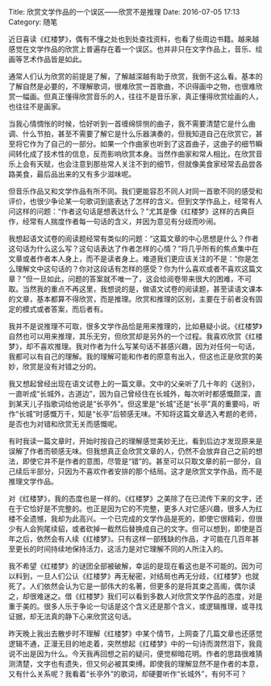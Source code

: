Title: 欣赏文学作品的一个误区——欣赏不是推理
Date: 2016-07-05 17:13
Category: 随笔

近日喜读《红楼梦》，偶有不懂之处也到处查找资料，也看了些周边书籍。越来越感觉在文学作品的欣赏上普遍存在着一个误区。也并非只在文字作品上，音乐、绘画等艺术作品皆是如此。

通常人们认为欣赏的前提是了解，了解越深越有助于欣赏，我倒不这么看。基本的了解自然是必要的，不理解歌词，很难欣赏一首歌曲，不识得画中之物，也很难欣赏一幅画。但真正懂得欣赏音乐的人，往往不是音乐家，真正懂得欣赏绘画的人，也往往不是画家。

当我心情惆怅的时候，恰好听到一首缠绵悱恻的曲子，我不需要清楚它是什么曲调、什么节拍，甚至不需要了解它是什么乐器演奏的，但我知道自己在欣赏它，甚至将它作为了自己的一部分。如果一个作曲家也听到了这首曲子，这曲子的细节瞬间转化成了技术性的信息，反而影响欣赏本身。当然作曲家和常人相比，在欣赏音乐上会有天赋，也会注意到那些常人关注不到的细节，但就像美食家经常去品尝各路美食，最后品出来的又有多少滋味呢。

但音乐作品又和文学作品有所不同。我们更能容忍不同人对同一首歌不同的感受和评价，也很少争论某一句歌词到底表达了怎样的含义。但到文学作品上，经常有人问这样的问题：“作者这句话是想表达什么？”尤其是像《红楼梦》这样的古典巨作，经常有人揣度作者每一句话的含义，并因为意见有分歧而吵闹。

我想起语文试卷的阅读题经常有类似的问题：“这篇文章的中心思想是什么？作者这句话为什么这么写？这句话表达了作者怎样的心情？”将几乎所有的焦点集中在文章或者作者本人身上，而不是读者身上。难道我们更应该关注的不是：“你是怎么理解文中这句话的？你对这段话有怎样的感受？你为什么喜欢或者不喜欢这篇文章？”但一旦如此，问题的答案就不唯一了，这会给阅卷带来很大的困难，不可取。当然我的重点不再这里，我想说的是，做语文试卷的阅读题，甚至读语文课本的文章，基本都算不得欣赏，而是推理。欣赏和推理的区别，主要在于前者没有固定的模式或者答案，而后者有。

我并不是说推理不可取，很多文学作品恰是用来推理的，比如悬疑小说。《红楼梦》自然也可以用来推理，其乐无穷，但欣赏却是另外的一个过程。我喜欢欣赏《红楼梦》，却不喜欢推理。我对作者为什么写某句话不甚感兴趣，因为对任何一句话，我都可以有自己的理解。我的理解可能和作者的原意有出入，但这也正是欣赏的美妙，欣赏是没有对错之分的。

我又想起曾经出现在语文试卷上的一篇文章。文中的父亲听了几十年的《送别》，一直听成“长城外，古道边”，因为自己曾经住在长城外，每次听时都感慨颇深，直到某天儿子指歌词给他说是“长亭外”。但这里是“长城”还是“长亭”真的重要吗，听作“长城”时感慨万千，知是“长亭”后顿感无味。不知将这篇文章选入考题的老师，是否也为对错和欣赏无关而感慨呢。

有时我读一篇文章时，开始时按自己的理解感觉美妙无比，看到后边才发现原来是误解了作者而顿感无味。但我想真正会欣赏文章的人，仍然不会放弃自己之前的想法，即使它并不是作者的意图，尽管是“错”的。甚至可以只取文章的前一部分，自己续后半部分，只因为不喜欢作者安排的那个结局。这才是欣赏文学作品，而不是推理文学作品。

对《红楼梦》，我的态度也是一样的。《红楼梦》之美除了在已流传下来的文字，还在于它恰好是不完整的。也正是因为它的不完整，更多人对它感兴趣，很多人为红楼不全遗憾，我却为此高兴。一个已完成的文学作品是死的，即使它很精彩，但很少有人会狗尾续貂，或者砍掉一截然后替换成自己的文字。但可以想到，即使是百年之后，依然会有人续《红楼梦》。只有这样一部残缺的作品，才可能在几百年甚至更长的时间持续地保持活力，这活力是对它理解不同的人所注入的。

我不希望《红楼梦》的谜团全部被破解，幸运的是现在看这也是不可能的。因为可以料到，一旦人们公认《红楼梦》再无秘密，对结局也再无分歧，《红楼梦》也就死了。人们依然会认为它是一部伟大的名著，但更多的是将其束之高阁，偶尔读之，却很难迷之。借《红楼梦》我们可以看到多数人对欣赏文学作品的态度，对是重于美的。很多人乐于争论一句话是这个含义还是那个含义，或逻辑推理，或寻找证据，却无法真的静下心来欣赏这句话。

昨天晚上我出去散步时不理解《红楼梦》中某个情节，上网查了几篇文章也还感觉逻辑不通，正漫无目的地走着，突然想起《红楼梦》中的一句诗而潸然泪下，我竟说不出是因为什么。今天我再回想之前的疑问，便觉柳暗花明。作者的思路很难猜测清楚，文字也有遗失，但又何必被其束缚。即使我的理解显然不是作者的本意，又有什么关系呢？我看着“长亭外”的歌词，却硬要听作“长城外”，有何不可？
